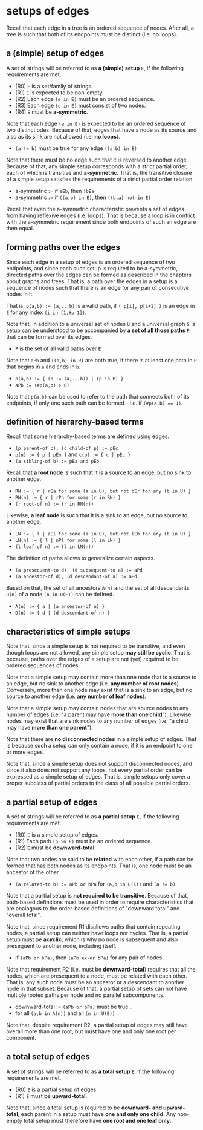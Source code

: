 
<!-- ======================================================================= -->
# setups of edges

Recall that each edge in a tree is an ordered sequence of nodes. After all,
a tree is such that both of its endpoints must be distinct (i.e. no loops).

<!-- ======================================================================= -->
## a (simple) setup of edges

A set of strings will be referred to as **a (simple) setup** `E`,
if the following requirements are met.

* (R0) `E` is a set/family of strings.
* (R1) `E` is expected to be non-empty.
* (R2) Each edge `(e in E)` must be an ordered sequence.
* (R3) Each edge `(e in E)` must consist of two nodes.
* (R4) `E` must be **a-symmetric**.

Note that each edge `(e in E)` is expected to be an ordered sequence of two
distinct odes. Because of that, edges that have a node as its source and also
as its sink are not allowed (i.e. **no loops**).

* `(a != b)` must be true for any edge `((a,b) in E)`

Note that there must be no edge such that it is reversed to another edge.
Because of that, any simple setup corresponds with a strict partial order,
each of which is transitive and **a-symmetric**. That is, the transitive
closure of a simple setup satisfies the requirements of a strict partial
order relation.

* a-symmetric := if `aEb`, then `!bEa`
* a-symmetric := if `((a,b) in E)`, then `((b,a) not-in E)`

Recall that even the a-symmetric characteristic prevents a set of edges from
having reflexive edges (i.e. loops). That is because a loop is in conflict
with the a-symmetric requirement since both endpoints of such an edge are
then equal.

<!-- ======================================================================= -->
## forming paths over the edges

Since each edge in a setup of edges is an ordered sequence of two endpoints,
and since each such setup is required to be a-symmetric, directed paths over
the edges can be formed as described in the chapters about graphs and trees.
That is, a path over the edges in a setup is a sequence of nodes such that
there is an edge for any pair of consecutive nodes in it.

That is, `p(a,b) := (a,..,b)` is a valid path,
if `( p[i], p[i+1] )` is an edge in `E`
for any index `(i in [1,#p-1])`.

Note that, in addition to a universal set of nodes `U` and a universal graph
`G`, a setup can be understood to be accompanied by **a set of all those paths**
`P` that can be formed over its edges.

* `P` is the set of all valid paths over `E`

Note that `aPb` and `((a,b) in P)` are both true, if there is at least one
path in `P` that begins in `a` and ends in `b`.

* `p(a,b) := { (p := (a,..,b)) | (p in P) }`
* `aPb := (#p(a,b) > 0)`

Note that `p(a,b)` can be used to refer to the path that connects both of its
endpoints, if only one such path can be formed - i.e. if `(#p(a,b) == 1)`.

<!-- ======================================================================= -->
## definition of hierarchy-based terms

Recall that some hierarchy-based terms are defined using edges.

* `(p parent-of c), (c child-of p) := pEc`
* `p(n) := { p | pEn }` and `c(p) := { c | pEc }`
* `(a sibling-of b) := pEa and pEb`

Recall that **a root node** is such that it is a source to an edge,
but no sink to another edge.

* `RN := { r | rEa for some (a in U), but not bEr for any (b in U) }`
* `RN(n) := { r | rPn for some (r in RN) }`
* `(r root-of n) := (r in RN(n))`

Likewise, **a leaf node** is such that it is a sink to an edge,
but no source to another edge.

* `LN := { l | aEl for some (a in U), but not lEb for any (b in U) }`
* `LN(n) := { l | nPl for some (l in LN) }`
* `(l leaf-of n) := (l in LN(n))`

The definition of paths allows to generalize certain aspects.

* `(a presequent-to d), (d subsequent-to a) := aPd`
* `(a ancestor-of d), (d descendant-of a) := aPd`

Based on that, the set of all ancestors `A(n)` and the set of all
descendants `D(n)` of a node `(n in U(E))` can be defined.

* `A(n) := { a | (a ancestor-of n) }`
* `D(n) := { d | (d descendant-of n) }`

<!-- ======================================================================= -->
## characteristics of simple setups

Note that, since a simple setup is not required to be transitive, and even
though loops are not allowed, any simple setup **may still be cyclic**.
That is because, paths over the edges of a setup are not (yet) required to
be ordered sequences of nodes.

Note that a simple setup may contain more than one node that is a source to
an edge, but no sink to another edge (i.e. **any number of root nodes**).
Conversely, more than one node may exist that is a sink to an edge, but no
source to another edge (i.e. **any number of leaf nodes**).

Note that a simple setup may contain nodes that are source nodes to any number
of edges (i.e. "a parent may have **more than one child**"). Likewise, nodes
may exist that are sink nodes to any number of edges (i.e. "a child may have
**more than one parent**").

Note that there are **no disconnected nodes** in a simple setup of edges. That
is because such a setup can only contain a node, if it is an endpoint to one
or more edges.

Note that, since a simple setup does not support disconnected nodes, and since
it also does not support any loops, not every partial order can be expressed
as a simple setup of edges. That is, simple setups only cover a proper subclass
of partial orders to the class of all possible partial orders.

<!-- ======================================================================= -->
## a partial setup of edges

A set of strings will be referred to as **a partial setup** `E`,
if the following requirements are met.

* (R0) `E` is a simple setup of edges.
* (R1) Each path `(p in P)` must be an ordered sequence.
* (R2) `E` must be **downward-total**.

Note that two nodes are said to be **related** with each other, if a path
can be formed that has both nodes as its endpoints. That is, one node must
be an ancestor of the other.

* `(a related-to b) := aPb or bPa` for `(a,b in U(E))` and `(a != b)`

Note that a partial setup is **not required to be transitive**. Because of
that, path-based definitions must be used in order to require characteristics
that are analogous to the order-based definitions of "downward total" and
"overall total".

Note that, since requirement R1 disallows paths that contain repeating nodes,
a partial setup can neither have loops nor cycles. That is, a partial setup
must be **acyclic**, which is why no node is subsequent and also presequent
to another node, including itself.

* if `(aPb or bPa)`, then `(aPb ex-or bPa)` for any pair of nodes

Note that requirement R2 (i.e. must be **downward-total**) requires that all
the nodes, which are presequent to a node, must be related with each other.
That is, any such node must be an ancestor or a descendant to another node in
that subset. Because of that, a partial setup of sets can not have multiple
rooted paths per node and no parallel subcomponents.

* downward-total := `(aPb or bPa)` must be true ..
* for all `(a,b in A(n))` and all `(n in U(E))`

Note that, despite requirement R2, a partial setup of edges may still have
overall more than one root, but must have one and only one root per component.

<!-- ======================================================================= -->
## a total setup of edges

A set of strings will be referred to as **a total setup** `E`,
if the following requirements are met.

* (R0) `E` is a partial setup of edges.
* (R1) `E` must be **upward-total**.

Note that, since a total setup is required to be **downward- and upward-total**,
each parent in a setup must have **one and only one child**. Any non-empty total
setup must therefore have **one root and one leaf only**.
